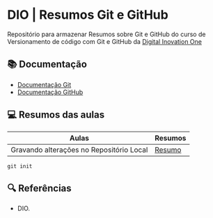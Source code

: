 
# DIO | Resumos Git e GitHub

Repositório para armazenar Resumos sobre Git e GitHub do curso de Versionamento de código com Git e GitHub da [Digital Inovation One](https://www.dio.me/)

## 📚 Documentação
- [Documentação Git](https://git-scm.com/docs)
- [Documentação GitHub](https://docs.github.com)

## 💻 Resumos das aulas

| Aulas | Resumos
|-------|--------|
|Gravando alterações no Repositório Local | [Resumo]()

```
git init
```

## 🔍 Referências

- DIO. 

